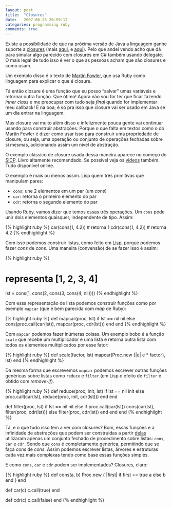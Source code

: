 ```yaml
---
layout: post
title:  "Closures"
date:   2007-06-25 20:59:12
categories: programming ruby
comments: true
---
```

Existe a possibilidade de que na próxima versão de Java a linguagem ganhe suporte a [closures][closure-link1] (mais [aqui][closure-link2], e [aqui][closure-link3]). Pelo que andei vendo acho que dá para simular algo parecido com closures em C# também usando delegate. O mais legal de tudo isso é ver o que as pessoas acham que são closures e como usam.

Um exemplo disso é o texto de [Martin Fowler][martin], que usa Ruby como linguagem para explicar o que é closure.

Tá então closure é uma função que eu posso “salvar” umas variáveis e retornar outra função. Que ótimo! Agora não vou for ter que ficar fazendo _inner class_ e me preocupar com tudo seja _final_ quando for implementar meu callback! E na boa, é só pra isso que closure vai ser usado em Java se um dia entrar na linguagem.

Mas closure vai muito além disso e infelizmente pouca gente vai continuar usando para construir abstrações. Porque o que falta em textos como o do Martin Fowler é dizer como usar isso para construir uma propriedade de closure, ou seja, uma operação ou conjunto de operações fechadas sobre si mesmas, adicionando assim um nivel de abstração.

O exemplo clássico de closure usada dessa maneira aparece no começo do [SICP][sicp-link]. Livro altamente recomendado. Se possível veja os [videos][sicp-videos] também. Tudo disponível online.

O exemplo é mais ou menos assim. Lisp quem três primitivas que manipulam pares:

* `cons`: une 2 elementos em um par (um _cons_)
* `car`: retorna o primeiro elemento do par
* `cdr`: retorna o segundo elemento do par

Usando Ruby, vamos dizer que temos essas três operações. Um `cons` pode unir dois elementos quaisquer, independente de tipo. Assim:

{% highlight ruby %}
car(cons(1, 4.2)) # retorna 1
cdr(cons(1, 4.2)) # retorna 4.2
{% endhighlight %}

Com isso podemos construir listas, como feito em [Lisp][lisp-link], porque podemos fazer _cons_ de _cons_. Uma maneira (convensão) de se fazer isso é assim:

{% highlight ruby %}
# representa [1, 2, 3, 4]
lst = cons(1, cons(2, cons(3, cons(4, nil))))
{% endhighlight %}

Com essa representação de lista podemos construir funções como por exemplo `mapcar` (que é bem parecida com _map_ de Ruby):

{% highlight ruby %}
def mapcar(proc, lst)
  if lst == nil
    nil
  else
    cons(proc.call(car(lst)), mapcar(proc, cdr(lst)))
  end
end
{% endhighlight %}

Com `mapcar` podemos fazer inúmeras coisas. Um exemplo bobo é a função `scale` que recebe um multiplicador e uma lista e retorna outra lista com todos os elementos multiplicados por esse fator:

{% highlight ruby %}
def scale(factor, lst)
  mapcar(Proc.new {|e| e * factor}, lst)
end
{% endhighlight %}

Da mesma forma que escrevemos `mapcar` podemos escrever outras funções genéricas sobre listas como `reduce` e `filter` (em Lisp o efeito de `filter` é obtido com _remove-if_).

{% highlight ruby %}
def reduce(proc, init, lst)
  if lst == nil
    init
  else
    proc.call(car(lst), reduce(proc, init, cdr(lst)))
  end
end

def filter(proc, lst)
  if lst == nil
    nil
  else
    if proc.call(car(lst))
      cons(car(lst), filter(proc, cdr(lst)))
    else
      filter(proc, cdr(lst))
    end
  end
end
{% endhighlight %}

Tá, e o que tudo isso tem a ver com closures? Bom, essas funções e a infinidade de abstrações que podem ser construidas a partir [delas][mapreduce-link] utilizaram apenas um conjunto fechado de procedimento sobre listas: `cons`, `car` e `cdr`. Sendo que `cons` é completamente genérica, permitindo que se faça _cons_ de _cons_. Assim podemos escrever listas, árvores e estruturas cada vez mais complexas tendo como base essas funções simples.

E como `cons`, `car` e `cdr` podem ser implementados? Closures, claro:

{% highlight ruby %}
def cons(a, b)
  Proc.new { |first|
    if first == true
      a
    else
      b
    end
  }
end

def car(c)
  c.call(true)
end

def cdr(c)
  c.call(false)
end
{% endhighlight %}

[closure-link1]: http://blogs.sun.com/ahe/resource/closures.pdf
[closure-link2]: http://wiki.java.net/bin/view/Javapedia/Closures
[closure-link3]: http://www.javac.info/
[martin]: http://www.martinfowler.com/bliki/Closure.html
[sicp-link]: http://mitpress.mit.edu/sicp/
[sicp-videos]: http://swiss.csail.mit.edu/classes/6.001/abelson-sussman-lectures/
[lisp-link]: https://en.wikipedia.org/wiki/Lisp_(programming_language)
[mapreduce-link]: http://labs.google.com/papers/mapreduce.html
